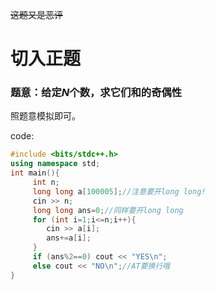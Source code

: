 ~~这题又是恶评~~

# 切入正题

### 题意：给定$N$个数，求它们和的奇偶性

照题意模拟即可。

code:
```cpp
#include <bits/stdc++.h>
using namespace std;
int main(){
     int n;
     long long a[100005];//注意要开long long!
     cin >> n;
     long long ans=0;//同样要开long long
     for (int i=1;i<=n;i++){
     	cin >> a[i];
     	ans+=a[i];
     }
     if (ans%2==0) cout << "YES\n";
     else cout << "NO\n";//AT要换行哦
}
```

